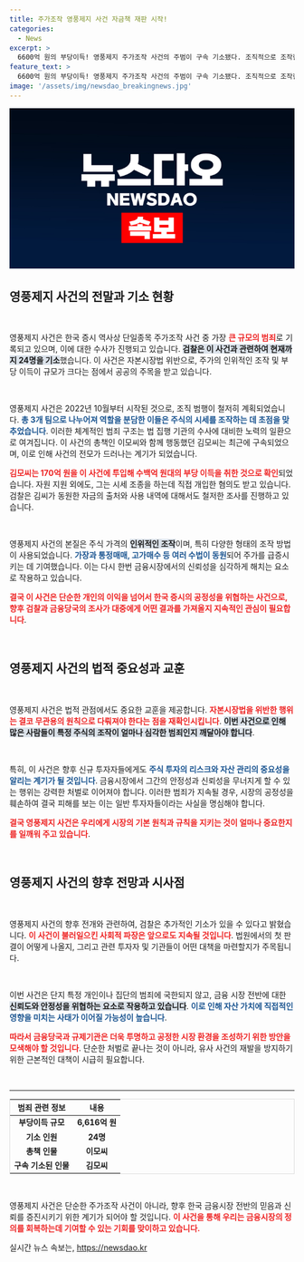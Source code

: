 ```yaml
---
title: 주가조작 영풍제지 사건 자금책 재판 시작!
categories:
  - News
excerpt: >
  6600억 원의 부당이득! 영풍제지 주가조작 사건의 주범이 구속 기소됐다. 조직적으로 조작한 주가, 수사로 드러난 충격적인 실체, 클릭하면 더 많은 이야기가 기다립니다!
feature_text: >
  6600억 원의 부당이득! 영풍제지 주가조작 사건의 주범이 구속 기소됐다. 조직적으로 조작한 주가, 수사로 드러난 충격적인 실체, 클릭하면 더 많은 이야기가 기다립니다!
image: '/assets/img/newsdao_breakingnews.jpg'
---
```


<p><img src="/assets/img/newsdao_breakingnews.jpg" alt="flaretime 속보" /></p>

<h2 data-ke-size="size26">영풍제지 사건의 전말과 기소 현황</h2>

<p data-ke-size="size16">&nbsp;</p>

<p>영풍제지 사건은 한국 증시 역사상 단일종목 주가조작 사건 중 가장 <b><span style="color: #ee2323;">큰 규모의 범죄</span></b>로 기록되고 있으며, 이에 대한 수사가 진행되고 있습니다. <b><span style="background-color: #21538527;">검찰은 이 사건과 관련하여 현재까지 24명을 기소</span></b>했습니다. 이 사건은 자본시장법 위반으로, 주가의 인위적인 조작 및 부당 이득이 규모가 크다는 점에서 공공의 주목을 받고 있습니다.</p>

<p data-ke-size="size16">&nbsp;</p>

<p>영풍제지 사건은 2022년 10월부터 시작된 것으로, 조직 범행이 철저히 계획되었습니다. <b><span style="color: #1a5490;">총 3개 팀으로 나누어져 역할을 분담한 이들은 주식의 시세를 조작하는 데 초점을 맞추었습니다</span></b>. 이러한 체계적인 범죄 구조는 법 집행 기관의 수사에 대비한 노력의 일환으로 여겨집니다. 이 사건의 총책인 이모씨와 함께 행동했던 김모씨는 최근에 구속되었으며, 이로 인해 사건의 전모가 드러나는 계기가 되었습니다.</p>

<p><b><span style="color: #ee2323;">김모씨는 170억 원을 이 사건에 투입해 수백억 원대의 부당 이득을 취한 것으로 확인</span></b>되었습니다. 자원 지원 외에도, 그는 시세 조종을 하는데 직접 개입한 혐의도 받고 있습니다. 검찰은 김씨가 동원한 자금의 출처와 사용 내역에 대해서도 철저한 조사를 진행하고 있습니다.</p>

<p data-ke-size="size16">&nbsp;</p>

<p>영풍제지 사건의 본질은 주식 가격의 <b><span style="background-color: #21538527;">인위적인 조작</span></b>이며, 특히 다양한 형태의 조작 방법이 사용되었습니다. <b><span style="color: #1a5490;">가장과 통정매매, 고가매수 등 여러 수법이 동원</span></b>되어 주가를 급증시키는 데 기여했습니다. 이는 다시 한번 금융시장에서의 신뢰성을 심각하게 해치는 요소로 작용하고 있습니다.</p>

<p><b><span style="color: #ee2323;">결국 이 사건은 단순한 개인의 이익을 넘어서 한국 증시의 공정성을 위협하는 사건으로, 향후 검찰과 금융당국의 조사가 대중에게 어떤 결과를 가져올지 지속적인 관심이 필요합니다</span></b>.</p>

<p data-ke-size="size16">&nbsp;</p>

<h2 data-ke-size="size26">영풍제지 사건의 법적 중요성과 교훈</h2>

<p data-ke-size="size16">&nbsp;</p>

<p>영풍제지 사건은 법적 관점에서도 중요한 교훈을 제공합니다. <b><span style="color: #ee2323;">자본시장법을 위반한 행위는 결코 무관용의 원칙으로 다뤄져야 한다는 점을 재확인시킵니다</span></b>. <b><span style="background-color: #21538527;">이번 사건으로 인해 많은 사람들이 특정 주식의 조작이 얼마나 심각한 범죄인지 깨달아야 합니다</span></b>.</p>

<p data-ke-size="size16">&nbsp;</p>

<p>특히, 이 사건은 향후 신규 투자자들에게도 <b><span style="color: #1a5490;">주식 투자의 리스크와 자산 관리의 중요성을 알리는 계기가 될 것입니다</span></b>. 금융시장에서 그간의 안정성과 신뢰성을 무너지게 할 수 있는 행위는 강력한 처벌로 이어져야 합니다. 이러한 범죄가 지속될 경우, 시장의 공정성을 훼손하여 결국 피해를 보는 이는 일반 투자자들이라는 사실을 명심해야 합니다.</p>

<p><b><span style="color: #ee2323;">결국 영풍제지 사건은 우리에게 시장의 기본 원칙과 규칙을 지키는 것이 얼마나 중요한지를 일깨워 주고 있습니다</span></b>.</p>

<p data-ke-size="size16">&nbsp;</p>

<h2 data-ke-size="size26">영풍제지 사건의 향후 전망과 시사점</h2>

<p data-ke-size="size16">&nbsp;</p>

<p>영풍제지 사건의 향후 전개와 관련하여, 검찰은 추가적인 기소가 있을 수 있다고 밝혔습니다. <b><span style="color: #ee2323;">이 사건이 불러일으킨 사회적 파장은 앞으로도 지속될 것입니다</span></b>. 법원에서의 첫 판결이 어떻게 나올지, 그리고 관련 투자자 및 기관들이 어떤 대책을 마련할지가 주목됩니다.</p>

<p data-ke-size="size16">&nbsp;</p>

<p>이번 사건은 단지 특정 개인이나 집단의 범죄에 국한되지 않고, 금융 시장 전반에 대한 <b><span style="background-color: #21538527;">신뢰도와 안정성을 위협하는 요소로 작용하고 있습니다</span></b>. <b><span style="color: #1a5490;">이로 인해 자산 가치에 직접적인 영향을 미치는 사태가 이어질 가능성이 높습니다</span></b>.</p>

<p><b><span style="color: #ee2323;">따라서 금융당국과 규제기관은 더욱 투명하고 공정한 시장 환경을 조성하기 위한 방안을 모색해야 할 것입니다</span></b>. 단순한 처벌로 끝나는 것이 아니라, 유사 사건의 재발을 방지하기 위한 근본적인 대책이 시급히 필요합니다.</p>

<p data-ke-size="size16">&nbsp;</p>

<hr />

<table style="width: 100%; border: 1px solid #ddd;">
<thead>
<tr>
<th style="text-align: center;">범죄 관련 정보</th>
<th style="text-align: center;">내용</th>
</tr>
</thead>
<tbody>
<tr>
<td style="text-align: center; height: 17px;"><b>부당이득 규모</b></td>
<td style="text-align: center; height: 17px;"><b>6,616억 원</b></td>
</tr>
<tr>
<td style="text-align: center; height: 17px;"><b>기소 인원</b></td>
<td style="text-align: center; height: 17px;"><b>24명</b></td>
</tr>
<tr>
<td style="text-align: center; height: 17px;"><b>총책 인물</b></td>
<td style="text-align: center; height: 17px;"><b>이모씨</b></td>
</tr>
<tr>
<td style="text-align: center; height: 17px;"><b>구속 기소된 인물</b></td>
<td style="text-align: center; height: 17px;"><b>김모씨</b></td>
</tr>
</tbody>
</table>

<p data-ke-size="size16">&nbsp;</p>

<p>영풍제지 사건은 단순한 주가조작 사건이 아니라, 향후 한국 금융시장 전반의 믿음과 신뢰를 증진시키기 위한 계기가 되어야 할 것입니다. <b><span style="color: #ee2323;">이 사건을 통해 우리는 금융시장의 정의를 회복하는데 기여할 수 있는 기회를 맞이하고 있습니다.</span></b></p>
실시간 뉴스 속보는, <a href="https://newsdao.kr" rel="dofollow">https://newsdao.kr</a>



